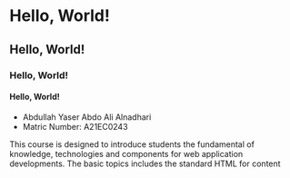 # Hello, World!
## Hello, World!
### Hello, World!
#### Hello, World!

- Abdullah Yaser Abdo Ali Alnadhari
- Matric Number: A21EC0243

<p>This course is designed to introduce students the fundamental of knowledge, technologies and components for web application developments. The basic topics includes the standard HTML for content </p>
